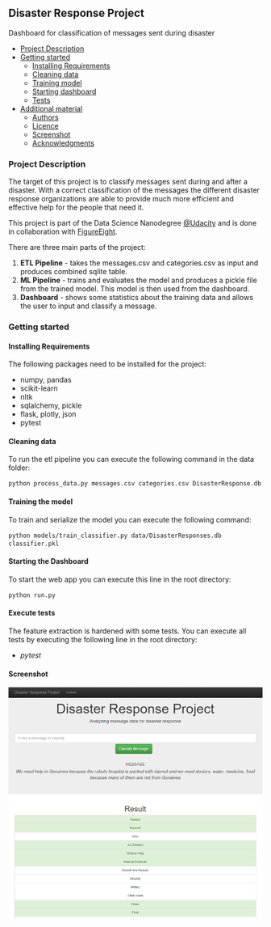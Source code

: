 ## Disaster Response Project
Dashboard for classification of messages sent during disaster


* [Project Description](#project-description) 
* [Getting started](#getting-started)
  * [Installing Requirements](#installing-requirements)
  * [Cleaning data](#cleaning-data)
  * [Training model](#training-model)
  * [Starting dashboard](#starting-the-dashboard)
  * [Tests](#tests)
* [Additional material](#additional-material)
  * [Authors](#authors)   
  * [Licence](#licence)   
  * [Screenshot](#sccreenshot)
  * [Acknowledgments](#acknowledgments)
  
  

### Project Description
The target of this project is to classify messages sent during and after a disaster. With a correct classification of the messages the different disaster response organizations are able to provide much more efficient and effective help for the people that need it. 


This project is part of the Data Science Nanodegree [@Udacity](https://www.udacity.com) and is done in collaboration with [FigureEight](https://www.figure-eight.com/).

There are three main parts of the project:

1. **ETL Pipeline** - takes the messages.csv and categories.csv as input and produces combined sqlite table.
2. **ML Pipeline** - trains and evaluates the model and produces a pickle file from the trained model. This model is then used from the dashboard.
3. **Dashboard** - shows some statistics about the training data and allows the user to input and classify a message.


### Getting started

#### Installing Requirements

The following packages need to be installed for the project:

* numpy, pandas
* scikit-learn
* nltk
* sqlalchemy, pickle
* flask, plotly, json
* pytest

#### Cleaning data

To run the etl pipeline you can execute the following command in the data folder:
````
python process_data.py messages.csv categories.csv DisasterResponse.db
````
#### Training the model

To train and serialize the model you can execute the following command:
````
python models/train_classifier.py data/DisasterResponses.db classifier.pkl
````

#### Starting the Dashboard

To start the web app you can execute this line in the root directory:
````
python run.py
````

#### Execute tests
The feature extraction is hardened with some tests. You can execute all tests by executing the following line in the root directory:

* *pytest*

#### Screenshot

![Sample Input](images/response_input.png)